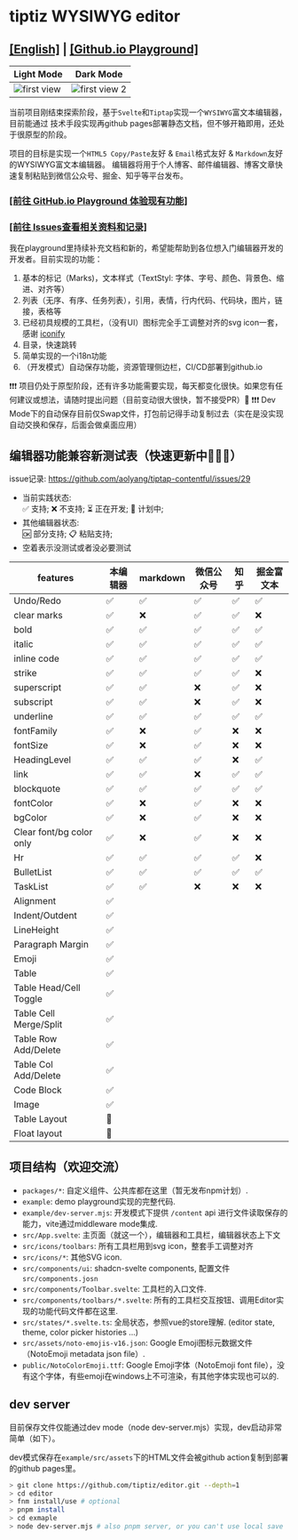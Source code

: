 # tiptiz WYSIWYG editor

## [[English]](./README.en.md) | [[Github.io Playground]](https://tiptiz.github.io/editor)

| Light Mode                                              | Dark Mode                                                  |
|---------------------------------------------------------|------------------------------------------------------------|
| ![first view](./example/public/doc-imgs/first-view.png) | ![first view 2](./example/public/doc-imgs/first-view2.png) |

当前项目刚结束探索阶段，基于`Svelte`和`Tiptap`实现一个`WYSIWYG`富文本编辑器，目前能通过
技术手段实现再github pages部署静态文档，但不够开箱即用，还处于很原型的阶段。

项目的目标是实现一个`HTML5 Copy/Paste`友好 & `Email`格式友好 & `Markdown`友好的WYSIWYG富文本编辑器。
编辑器将用于个人博客、邮件编辑器、博客文章快速复制粘贴到微信公众号、掘金、知乎等平台发布。

### [[前往 GitHub.io Playground 体验现有功能]](https://tiptiz.github.io/editor)
### [[前往 Issues查看相关资料和记录]](https://github.com/tiptiz/editor/issues)

我在playground里持续补充文档和新的，希望能帮助到各位想入门编辑器开发的开发者。目前实现的功能：

1. 基本的标记（Marks)，文本样式（TextStyl: 字体、字号、颜色、背景色、缩进、对齐等）
2. 列表（无序、有序、任务列表），引用，表情，行内代码、代码块，图片，链接，表格等
3. 已经初具规模的工具栏，（没有UI）图标完全手工调整对齐的svg icon一套，感谢 [iconify](https://icon-sets.iconify.design/)
4. 目录，快速跳转
5. 简单实现的一个i18n功能
6. （开发模式）自动保存功能，资源管理侧边栏，CI/CD部署到github.io

❗️❗️❗ 项目仍处于原型阶段，还有许多功能需要实现，每天都变化很快。如果您有任何建议或想法，请随时提出问题（目前变动很大很快，暂不接受PR）🙏
❗️❗️❗ Dev Mode下的自动保存目前仅Swap文件，打包前记得手动复制过去（实在是没实现自动交换和保存，后面会做桌面应用）

## 编辑器功能兼容新测试表（快速更新中🚀🚀🚀）

issue记录: https://github.com/aolyang/tiptap-contentful/issues/29

+ 当前实践状态:  
  ✅ 支持; ❌ 不支持; ⏳ 正在开发; 🚧 计划中;
+ 其他编辑器状态:  
  🆗 部分支持; 📋 粘贴支持;
+ 空着表示没测试或者没必要测试

| features                 | 本编辑器 | markdown | 微信公众号 | 知乎 | 掘金富文本 |
|--------------------------|------|----------|-------|----|-------|
| Undo/Redo                | ✅    | ✅        | ✅     | ✅  | ✅     |
| clear marks              | ✅    | ❌        | ✅     | ✅  | ❌     |
| bold                     | ✅    | ✅        | ✅     | ✅  | ✅     |
| italic                   | ✅    | ✅        | ✅     | ✅  | ✅     |
| inline code              | ✅    | ✅        | ✅     | ✅  | ✅     |
| strike                   | ✅    | ✅        | ✅     | ✅  | ❌     |
| superscript              | ✅    | ✅        | ❌     | ✅  | ❌     |
| subscript                | ✅    | ✅        | ❌     | ✅  | ❌     |
| underline                | ✅    | ✅        | ✅     | ✅  | ✅     |
| fontFamily               | ✅    | ❌        | ✅     | ❌  | ❌     |
| fontSize                 | ✅    | ❌        | ✅     | ❌  | ❌     |
| HeadingLevel             | ✅    | ✅        | ✅     | ❌  | ✅     |
| link                     | ✅    | ✅        | ❌     | ✅  | ✅     |
| blockquote               | ✅    | ✅        | ✅     | ✅  | ✅     |
| fontColor                | ✅    | ❌        | ✅     | ❌  | ❌     |
| bgColor                  | ✅    | ❌        | ✅     | ❌  | ❌     |
| Clear font/bg color only | ✅    | ❌        | ✅     | ❌  | ❌     |
| Hr                       | ✅    | ✅        | ✅     | ✅  | ❌     |
| BulletList               | ✅    | ✅        | ✅     | ✅  | ✅     |
| TaskList                 | ✅    | ✅        | ❌     | ❌  | ❌     |
| Alignment                | ✅    |          |       |    |       |
| Indent/Outdent           | ✅    |          |       |    |       |
| LineHeight               | ✅    |          |       |    |       |
| Paragraph Margin         | ✅    |          |       |    |       |
| Emoji                    | ✅    |          |       |    |       |
| Table                    | ✅    |          |       |    |       |
| Table Head/Cell Toggle   | ✅    |          |       |    |       |
| Table Cell Merge/Split   | ✅    |          |       |    |       |
| Table Row Add/Delete     | ✅    |          |       |    |       |
| Table Col Add/Delete     | ✅    |          |       |    |       |
| Code Block               | ✅    |          |       |    |       |
| Image                    | ✅    |          |       |    |       |
| Table Layout             | 🚧   |          |       |    |       |
| Float layout             | 🚧   |          |       |    |       |

## 项目结构（欢迎交流）

+ `packages/*`: 自定义组件、公共库都在这里（暂无发布npm计划）.
+ `example`: demo playground实现的完整代码.
+ `example/dev-server.mjs`: 开发模式下提供 `/content` api 进行文件读取保存的能力，vite通过middleware mode集成.
+ `src/App.svelte`: 主页面（就这一个），编辑器和工具栏，编辑器状态上下文
+ `src/icons/toolbars`: 所有工具栏用到svg icon，整套手工调整对齐
+ `src/icons/*`: 其他SVG icon.
+ `src/components/ui`: shadcn-svelte components, 配置文件 `src/components.josn`
+ `src/components/Toolbar.svelte`: 工具栏的入口文件.
+ `src/components/toolbars/*.svelte`: 所有的工具栏交互按钮、调用Editor实现的功能代码文件都在这里.
+ `src/states/*.svelte.ts`: 全局状态，参照vue的store理解. (editor state, theme, color picker histories ...)
+ `src/assets/noto-emojis-v16.json`: Google Emoji图标元数据文件（NotoEmoji metadata json file）.
+ `public/NotoColorEmoji.ttf`: Google Emoji字体（NotoEmoji font file），没有这个字体，有些emoji在windows上不可渲染，有其他字体实现也可以的.

## dev server

目前保存文件仅能通过dev mode（node dev-server.mjs）实现，dev启动非常简单（如下）。

dev模式保存在`example/src/assets`下的HTML文件会被github action复制到部署的github pages里。

```bash
> git clone https://github.com/tiptiz/editor.git --depth=1
> cd editor
> fnm install/use # optional
> pnpm install
> cd exmaple 
> node dev-server.mjs # also pnpm server, or you can't use local save
```

